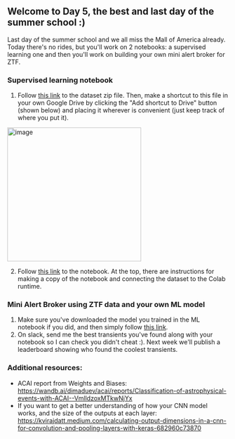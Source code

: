 ## Welcome to Day 5, the best and last day of the summer school :)

Last day of the summer school and we all miss the Mall of America already. Today there's no rides, but you'll work on 2 notebooks: a supervised learning one and then you'll work on building your own mini alert broker for ZTF.

### Supervised learning notebook
1. Follow [this link](https://drive.google.com/file/d/1PsbKYzMxmUFzGN4UFSQxfnYP2fofQHnj/view?usp=drive_link) to the dataset zip file.
Then, make a shortcut to this file in your own Google Drive by clicking the "Add shortcut to Drive" button (shown below) and placing it
wherever is convenient (just keep track of where you put it). 
<img width="305" alt="image" src="https://github.com/user-attachments/assets/2f0446cd-c410-4282-81ee-a87df6c4fe5f">

2. Follow [this link](https://colab.research.google.com/drive/1UpXn5oCoPSvrUlg0e3eUE8D8RiG34axT?usp=sharing) to the notebook.
At the top, there are instructions for making a copy of the notebook and connecting the dataset to the Colab runtime.

### Mini Alert Broker using ZTF data and your own ML model

1. Make sure you've downloaded the model you trained in the ML notebook if you did, and then simply follow [this link](https://colab.research.google.com/drive/1ZEwnllwPkhgt_6hXQr27LJ_Mxw_T5Elf?usp=sharing).
2. On slack, send me the best transients you've found along with your notebook so I can check you didn't cheat :). Next week we'll publish a leaderboard showing who found the coolest transients.

### Additional resources:
- ACAI report from Weights and Biases: https://wandb.ai/dimaduev/acai/reports/Classification-of-astrophysical-events-with-ACAI--VmlldzoxMTkwNjYx
- If you want to get a better understanding of how your CNN model works, and the size of the outputs at each layer: https://kvirajdatt.medium.com/calculating-output-dimensions-in-a-cnn-for-convolution-and-pooling-layers-with-keras-682960c73870
